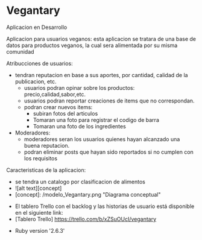 # Vegantary
Aplicacion en Desarrollo
	
Aplicacion para usuarios veganos: esta aplicacion se tratara de una base de datos para productos veganos, la cual sera alimentada por su misma comunidad

Atribucciones de usuarios:
* tendran reputacion en base a sus aportes, por cantidad, calidad de la publicacion, etc.
	* usuarios podran opinar sobre los productos: precio,calidad,sabor,etc.
	* usuarios podran reportar creaciones de items que no correspondan.
	* podran crear nuevos items:
		* subiran fotos del articulos
		* Tomaran una foto para registrar el codigo de barra
		* Tomaran una foto de los ingredientes
* Moderadores:
	* moderadores seran los usuarios quienes hayan alcanzado una buena reputacion.
	* podran eliminar posts que hayan sido reportados si no cumplen con los requisitos
	
Caracteristicas de la aplicacion:
* se tendra un catalogo por clasificacion de alimentos
    ​
* ![alt text][concept]
* ​[concept]: /modelo_Vegantary.png "Diagrama conceptual"
​
- El tablero Trello con el backlog y las historias de usuario está disponible en el siguiente link:
​
- [Tablero Trello] https://trello.com/b/xZSuOUcI/vegantary

* Ruby version '2.6.3'